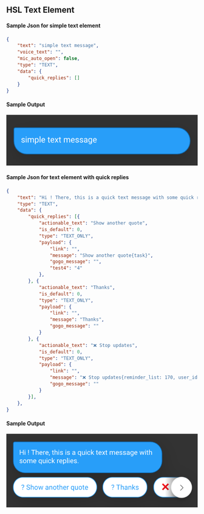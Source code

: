 ## HSL Text Element

#### Sample Json for simple text element
```json
{
	"text": "simple text message",
	"voice_text": "",
	"mic_auto_open": false,
	"type": "TEXT",
	"data": {
		"quick_replies": []
	}
}
```
#### Sample Output
![hsl_simple_text](hsl_simple_text.png)


#### Sample Json for text element with quick replies
```json
{
	"text": "Hi ! There, this is a quick text message with some quick replies.",
	"type": "TEXT",
	"data": {
		"quick_replies": [{
			"actionable_text": "Show another quote",
			"is_default": 0,
			"type": "TEXT_ONLY",
			"payload": {
				"link": "",
				"message": "Show another quote{task}",
				"gogo_message": "",
				"test4": "4"
			},
		}, {
			"actionable_text": "Thanks",
			"is_default": 0,
			"type": "TEXT_ONLY",
			"payload": {
				"link": "",
				"message": "Thanks",
				"gogo_message": ""
			}
		}, {
			"actionable_text": "❌ Stop updates",
			"is_default": 0,
			"type": "TEXT_ONLY",
			"payload": {
				"link": "",
				"message": "❌ Stop updates{reminder_list: 170, user_id: 202308, task_name: Motivational Quote, offset: 0, api_name: exotel }{task}",
				"gogo_message": ""
			}
		}],
	},
}
```

#### Sample Output
![hsl_sample_text](hsl_sample_text.png)
